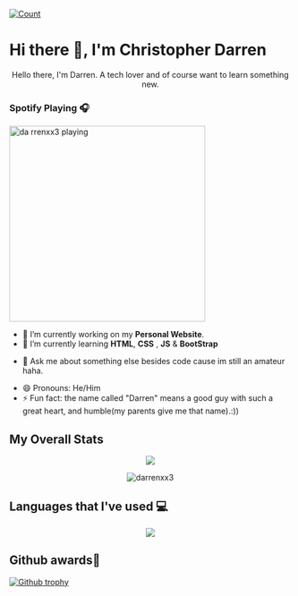 [![Count](https://komarev.com/ghpvc/?username=darrenxx3&style=flat-square&color=yellow)](https://github.com/darrenxx3)
# Hi there 👋, I'm Christopher Darren

<p align="center">Hello there, I'm Darren. A tech lover and of course want to learn something new.</p>

### Spotify Playing 🎧

[<img src="[https://spotify-by-novatorem.vercel.app/api/spotify]" alt="da rrenxx3 playing" width="350" />](https://open.spotify.com/user/8btvrf0k2kk4qszsfna7orb29)
<!--
**darrenxx3/darrenxx3** is a ✨ _special_ ✨ repository because its `README.md` (this file) appears on your GitHub profile.

Here are some ideas to get you started:-->

- 🔭 I’m currently working on my **Personal Website**.
- 🌱 I’m currently learning **HTML**, **CSS** , **JS** & **BootStrap**
<!-- - 👯 I’m looking to collaborate on ...
- 🤔 I’m looking for help with ...-->
- 💬 Ask me about something else besides code cause im still an amateur haha.
<!-- - 📫 How to reach me: ... -->
- 😄 Pronouns: He/Him
- ⚡ Fun fact: the name called "Darren" means a good guy with such a great heart, and humble(my parents give me that name).:)) 

##  My Overall Stats
<p align="center"> <img src="https://github-readme-stats-sigma-five.vercel.app/api?username=darrenxx3&theme=tokyonight&show_icons=true&count_private=true&hide_border=true"/></p>
<p align="center"> <img src="https://github-readme-streak-stats.herokuapp.com/?user=darrenxx3&theme=tokyonight&hide_border=true" alt="darrenxx3" /></p>

##  Languages that I've used 💻
<p align="center"> <img src="https://github-readme-stats-sigma-five.vercel.app/api/top-langs/?username=darrenxx3&layout=compact&theme=tokyonight&hide_border=true"/></p>
<!--![Top Languages Card](https://github-readme-stats-sigma-five.vercel.app/api/top-langs/?username=darrenxx3&layout=compact&theme=tokyonight)-->

## Github awards👑
[![Github trophy](https://github-profile-trophy.vercel.app/?username=darrenxx3&theme=tokyonight&margin-w=15&margin-h=15&no-frame=true)](https://github.com/darrenxx3/github-profile-trophy)
